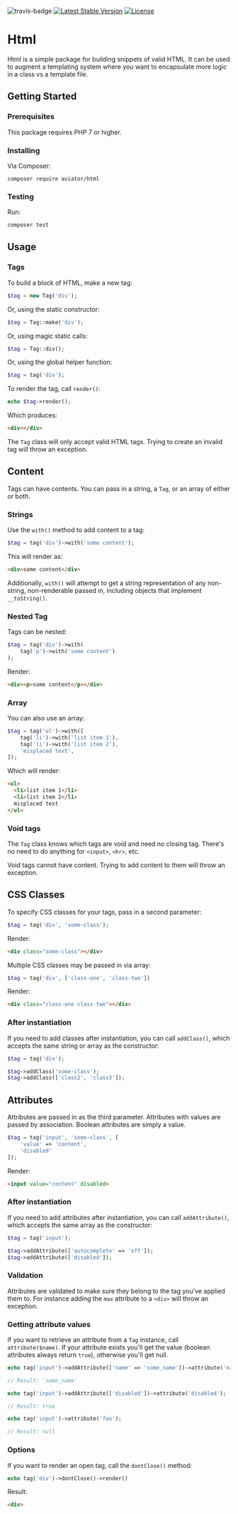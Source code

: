 ![travis-badge](https://travis-ci.org/danielsdeboer/html.svg?branch=master)
[![Latest Stable Version](https://poser.pugx.org/aviator/html/v/stable)](https://packagist.org/packages/aviator/html)
[![License](https://poser.pugx.org/aviator/html/license)](https://packagist.org/packages/aviator/html)
# Html

Html is a simple package for building snippets of valid HTML. It can be used to augment a templating system where you want to encapsulate more logic in a class vs a template file. 

## Getting Started
### Prerequisites

This package requires PHP 7 or higher.

### Installing

Via Composer:

```
composer require aviator/html
``` 

### Testing

Run:

```html
composer test
```

## Usage

### Tags

To build a block of HTML, make a new tag:

```php
$tag = new Tag('div');
```

Or, using the static constructor:

```php
$tag = Tag::make('div');
```

Or, using magic static calls:

```php
$tag = Tag::div();
```

Or, using the global helper function:

```php 
$tag = tag('div');
```

To render the tag, call `render()`:

```php
echo $tag->render();
```

Which produces:

```html
<div></div>
```

The `Tag` class will only accept valid HTML tags. Trying to create an invalid tag will throw an exception.

## Content

Tags can have contents. You can pass in a string, a `Tag`, or an array of either or both.

### Strings

Use the `with()` method to add content to a tag:

```php
$tag = tag('div')->with('some content');
```

This will render as:

```html
<div>some content</div>
```

Additionally, `with()` will attempt to get a string representation of any non-string, non-renderable passed in, including objects that implement `__toString()`. 

### Nested Tag

Tags can be nested:

```php
$tag = tag('div')->with(
    tag('p')->with('some content')
);
```

Render:

```html
<div><p>some content</p></div>
```

### Array

You can also use an array:

```php
$tag = tag('ul')->with([
    tag('li')->with('list item 1'),
    tag('li')->with('list item 2'),
    'misplaced text',
]);
```

Which will render:

```html
<ul>
  <li>list item 1</li>
  <li>list item 2</li>
  misplaced text
</ul>
```

### Void tags

The `Tag` class knows which tags are void and need no closing tag. There's no need to do anything for `<input>`, `<hr>`, etc.

Void tags cannot have content. Trying to add content to them will throw an exception.

## CSS Classes

To specify CSS classes for your tags, pass in a second parameter:

```php
$tag = tag('div', 'some-class');
```

Render:

```html
<div class="some-class"></div>
```

Multiple CSS classes may be passed in via array:

```php
$tag = tag('div', ['class-one', 'class-two'])
```

Render:

```html
<div class="class-one class-two"></div>
```

### After instantiation

If you need to add classes after instantiation, you can call `addClass()`, which accepts the same string or array as the constructor:

```php
$tag = tag('div');

$tag->addClass('some-class');
$tag->addClass(['class2', 'class3']);
```

## Attributes

Attributes are passed in as the third parameter. Attributes with values are passed by association. Boolean attributes are simply a value.

```php
$tag = tag('input', 'some-class', [
    'value' => 'content',
    'disabled'
]);
```

Render:

```html
<input value="content" disabled>
```

### After instantiation

If you need to add attributes after instantiation, you can call `addAttribute()`, which accepts the same array as the constructor:

```php
$tag = tag('input');

$tag->addAttribute(['autocomplete' => 'off']);
$tag->addAttribute(['disabled']);
```

### Validation

Attributes are validated to make sure they belong to the tag you've applied them to. For instance adding the `max` attribute to a `<div>` will throw an exception.

### Getting attribute values

If you want to retrieve an attribute from a `Tag` instance, call `attribute($name)`. If your attribute exists you'll get the value (boolean attributes always return `true`), otherwise you'll get null.

```php
echo tag('input')->addAttribute(['name' => 'some_name'])->attribute('name');

// Result: 'some_name'

echo tag('input')->addAttribute(['disabled'])->attribute('disabled');

// Result: true

echo tag('input')->attribute('foo');

// Result: null
```  

### Options

If you want to render an open tag, call the `dontClose()` method:

```php
echo tag('div')->dontClose()->render()
```

Result:

```html
<div>
```

